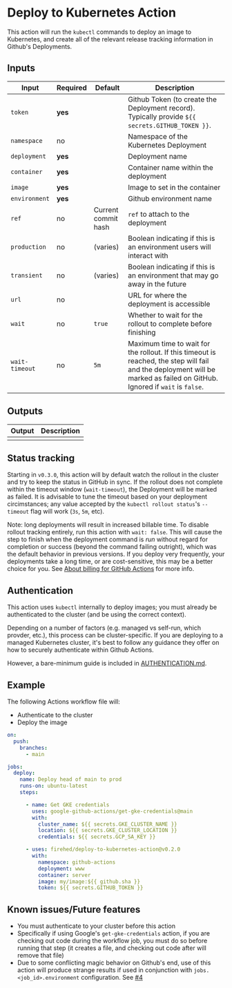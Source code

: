 # Deploy to Kubernetes Action

This action will run the `kubectl` commands to deploy an image to Kubernetes, and create all of the relevant release tracking information in Github's Deployments.

## Inputs

| Input | Required | Default | Description |
|---|---|---|---|
| `token` | **yes** | | Github Token (to create the Deployment record). Typically provide `${{ secrets.GITHUB_TOKEN }}`. |
| `namespace` | no | | Namespace of the Kubernetes Deployment |
| `deployment` | **yes** | | Deployment name |
| `container` | **yes** | | Container name within the deployment |
| `image` | **yes** | | Image to set in the container |
| `environment` | **yes** | | Github environment name |
| `ref` | no | Current commit hash | `ref` to attach to the deployment |
| `production` | no | (varies) | Boolean indicating if this is an environment users will interact with |
| `transient` | no | (varies) | Boolean indicating if this is an environment that may go away in the future |
| `url` | no | | URL for where the deployment is accessible |
| `wait` | no | `true` | Whether to wait for the rollout to complete before finishing |
| `wait-timeout` | no | `5m` | Maximum time to wait for the rollout. If this timeout is reached, the step will fail and the deployment will be marked as failed on GitHub. Ignored if `wait` is `false`. |

## Outputs

| Output | Description |
|---|---|
| | |

## Status tracking

Starting in `v0.3.0`, this action will by default watch the rollout in the cluster and try to keep the status in GitHub in sync.
If the rollout does not complete within the timeout window (`wait-timeout`), the Deployment will be marked as failed.
It is advisable to tune the timeout based on your deployment circimstances; any value accepted by the `kubectl rollout status`'s `--timeout` flag will work (`3s`, `5m`, etc).

Note: long deployments will result in increased billable time.
To disable rollout tracking entirely, run this action with `wait: false`.
This will cause the step to finish when the deployment command is _run_ without regard for completion or success (beyond the command failing outright), which was the default behavior in previous versions.
If you deploy very frequently, your deployments take a long time, or are cost-sensitive, this may be a better choice for you.
See [About billing for GitHub Actions](https://docs.github.com/en/billing/managing-billing-for-github-actions/about-billing-for-github-actions) for more info.

## Authentication

This action uses `kubectl` internally to deploy images; you must already be authenticated to the cluster (and be using the correct context).

Depending on a number of factors (e.g. managed vs self-run, which provder, etc.), this process can be cluster-specific.
If you are deploying to a managed Kubernetes cluster, it's best to follow any guidance they offer on how to securely authenticate within Github Actions.

However, a bare-minimum guide is included in [AUTHENTICATION.md](AUTHENTICATION.md).

## Example

The following Actions workflow file will:

- Authenticate to the cluster
- Deploy the image

```yaml
on:
  push:
    branches:
      - main

jobs:
  deploy:
    name: Deploy head of main to prod
    runs-on: ubuntu-latest
    steps:

      - name: Get GKE credentials
        uses: google-github-actions/get-gke-credentials@main
        with:
          cluster_name: ${{ secrets.GKE_CLUSTER_NAME }}
          location: ${{ secrets.GKE_CLUSTER_LOCATION }}
          credentials: ${{ secrets.GCP_SA_KEY }}

      - uses: firehed/deploy-to-kubernetes-action@v0.2.0
        with:
          namespace: github-actions
          deployment: www
          container: server
          image: my/image:${{ github.sha }}
          token: ${{ secrets.GITHUB_TOKEN }}
```

## Known issues/Future features

- You must authenticate to your cluster before this action
- Specifically if using Google's `get-gke-credentials` action, if you are checking out code during the workflow job, you must do so before running that step (it creates a file, and checking out code after will remove that file)
- Due to some conflicting magic behavior on Github's end, use of this action will produce strange results if used in conjunction with `jobs.<job_id>.environment` configuration.
  See [#4](https://github.com/Firehed/deploy-to-kubernetes-action/pull/4#issuecomment-897798467)
